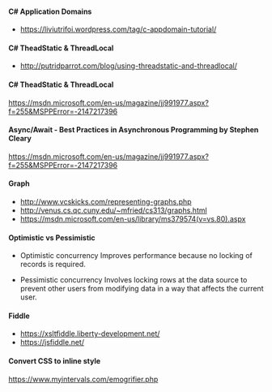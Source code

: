 #### C# Application Domains ####
* https://liviutrifoi.wordpress.com/tag/c-appdomain-tutorial/

#### C# TheadStatic & ThreadLocal ####
* http://putridparrot.com/blog/using-threadstatic-and-threadlocal/

#### C# TheadStatic & ThreadLocal ####
https://msdn.microsoft.com/en-us/magazine/jj991977.aspx?f=255&MSPPError=-2147217396

#### Async/Await - Best Practices in Asynchronous Programming by Stephen Cleary ####
https://msdn.microsoft.com/en-us/magazine/jj991977.aspx?f=255&MSPPError=-2147217396

#### Graph ####
* http://www.vcskicks.com/representing-graphs.php
* http://venus.cs.qc.cuny.edu/~mfried/cs313/graphs.html
* https://msdn.microsoft.com/en-us/library/ms379574(v=vs.80).aspx

#### Optimistic vs Pessimistic ####
* Optimistic concurrency 
Improves performance because no locking of records is required.

* Pessimistic concurrency 
Involves locking rows at the data source to prevent other users from modifying data in a way that affects the current user.

#### Fiddle ####
* https://xsltfiddle.liberty-development.net/
* https://jsfiddle.net/

#### Convert CSS to inline style ####
https://www.myintervals.com/emogrifier.php
